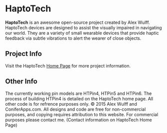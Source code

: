 HaptoTech
=======

**HaptoTech** is an awesome open-source project created by Alex Wulff. HaptoTech devices are designed to assist the visually impaired in navigating our world. They are a variety of small wearable devices that provide haptic feedback via subtle vibrations to alert the wearer of close objects.
  
Project Info
---------
Visit the HaptoTech [Home Page](http://www.coniferapps.com/haptotech) for more project information.

Other Info
--------
The currently working pin models are HTPin4, HTPin5 and HTPin6. The process of building HTPin4 is detailed on the HaptoTech home page. All other code is for refrence purposes only. © 2015 Alex Wulff and ConiferApps.com. All designs and code are free for non-commercial purposes, and copying requires attribution to this website. For commercial purposes please contact me. (Contact information on HaptoTech Home Page)

